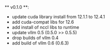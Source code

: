 ** v0.1.0 **:
 - update cuda library install from 12.1.1 to 12.4.1
 - add cuda-compat libs for 12.6
 - add install of nccl libs to runtime
 - update vllm 0.5 (0.5.0 >> 0.5.5)
 - drop builds of vllm 0.4
 - add build of vllm 0.6 (0.6.3)
